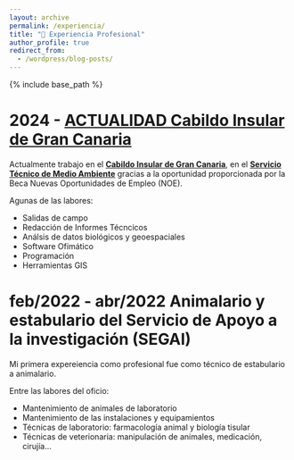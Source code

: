 ```yaml
---
layout: archive
permalink: /experiencia/
title: "💼 Experiencia Profesional"
author_profile: true
redirect_from:
  - /wordpress/blog-posts/
---
```


{% include base_path %}

2024 - <u>ACTUALIDAD Cabildo Insular de Gran Canaria</u>
===

Actualmente trabajo en el <u><strong>Cabildo Insular de Gran Canaria</strong></u>, en el <u><strong>Servicio Técnico de Medio Ambiente</strong></u> gracias a la oportunidad proporcionada por la Beca Nuevas Oportunidades de Empleo (NOE). 

Agunas de las labores:

- Salidas de campo 
- Redacción de Informes Técncicos
- Análsis de datos biológicos y geoespaciales 
- Software Ofimático
- Programación
- Herramientas GIS

feb/2022 - abr/2022 Animalario y estabulario del Servicio de Apoyo a la investigación (SEGAI)
===

Mi primera expereiencia como profesional fue como técnico de estabulario a animalario.

Entre las labores del oficio:

- Mantenimiento de animales de laboratorio
- Mantenimiento de las instalaciones y equipamientos
- Técnicas de laboratorio: farmacología animal y biología tisular
- Técnicas de veterionaria: manipulación de animales, medicación, cirujía...
